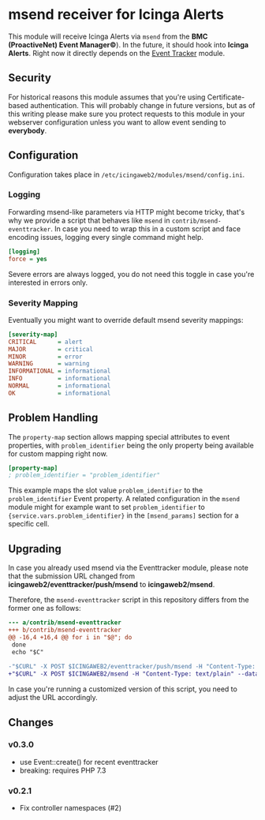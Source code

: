 msend receiver for Icinga Alerts
================================

This module will receive Icinga Alerts via `msend` from the **BMC (ProactiveNet)
Event Manager©**). In the future, it should hook into **Icinga Alerts**. Right
now it directly depends on the [Event Tracker](https://github.com/Thomas-Gelf/icingaweb2-module-eventracker)
module.

Security
--------
For historical reasons this module assumes that you're using Certificate-based
authentication. This will probably change in future versions, but as of this
writing please make sure you protect requests to this module in your webserver
configuration unless you want to allow event sending to **everybody**.

Configuration
-------------

Configuration takes place in  `/etc/icingaweb2/modules/msend/config.ini`.

### Logging

Forwarding msend-like parameters via HTTP might become tricky, that's why we
provide a script that behaves like `msend` in `contrib/msend-eventtracker`. In
case you need to wrap this in a custom script and face encoding issues, logging
every single command might help.

```ini
[logging]
force = yes
```

Severe errors are always logged, you do not need this toggle in case you're
interested in errors only.

### Severity Mapping

Eventually you might want to override default msend severity mappings:

```ini
[severity-map]
CRITICAL      = alert
MAJOR         = critical
MINOR         = error
WARNING       = warning
INFORMATIONAL = informational
INFO          = informational
NORMAL        = informational
OK            = informational
```

Problem Handling
----------------

The `property-map` section allows mapping special attributes to event
properties, with `problem_identifier` being the only property being available for
custom mapping right now.

```ini
[property-map]
; problem_identifier = "problem_identifier"
```

This example maps the slot value `problem_identifier` to the `problem_identifier`
Event property. A related configuration in the `msend` module might for example
want to set `problem_identifier` to `{service.vars.problem_identifier}` in the
`[msend_params]` section for a specific cell.

Upgrading
---------

In case you already used msend via the Eventtracker module, please note that the
submission URL changed from **icingaweb2/eventtracker/push/msend** to **icingaweb2/msend**.

Therefore, the `msend-eventtracker` script in this repository differs from the
former one as follows:

```patch
--- a/contrib/msend-eventtracker
+++ b/contrib/msend-eventtracker
@@ -16,4 +16,4 @@ for i in "$@"; do
 done
 echo "$C"
 
-"$CURL" -X POST $ICINGAWEB2/eventtracker/push/msend -H "Content-Type: text/plain" --data-binary "$C"
+"$CURL" -X POST $ICINGAWEB2/msend -H "Content-Type: text/plain" --data-binary "$C"
```

In case you're running a customized version of this script, you need to adjust
the URL accordingly.

Changes
-------

### v0.3.0
* use Event::create() for recent eventtracker
* breaking: requires PHP 7.3

### v0.2.1
* Fix controller namespaces (#2)
